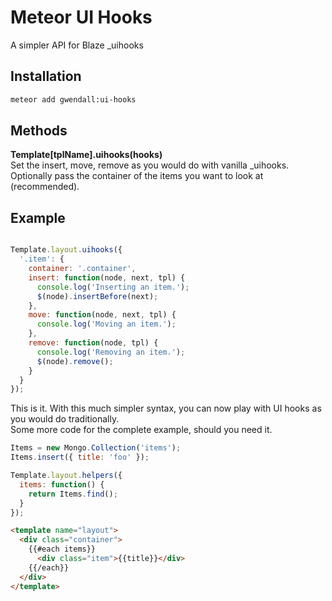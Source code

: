Meteor UI Hooks
===============

A simpler API for Blaze \_uihooks

Installation  
------------

``` sh
meteor add gwendall:ui-hooks
```

Methods
----------

**Template[tplName].uihooks(hooks)**  
Set the insert, move, remove as you would do with vanilla \_uihooks. Optionally pass the container of the items you want to look at (recommended).

Example
-------  

``` javascript

Template.layout.uihooks({
  '.item': {
    container: '.container',
    insert: function(node, next, tpl) {
      console.log('Inserting an item.');
      $(node).insertBefore(next);
    },
    move: function(node, next, tpl) {
      console.log('Moving an item.');
    },
    remove: function(node, tpl) {
      console.log('Removing an item.');
      $(node).remove();
    }
  }
});
```

This is it. With this much simpler syntax, you can now play with UI hooks as you would do traditionally.  
Some more code for the complete example, should you need it.

``` javascript
Items = new Mongo.Collection('items');
Items.insert({ title: 'foo' });

Template.layout.helpers({
  items: function() {
    return Items.find();
  }
});

```

``` html
<template name="layout">
  <div class="container">
    {{#each items}}
      <div class="item">{{title}}</div>
    {{/each}}
  </div>
</template>
```
